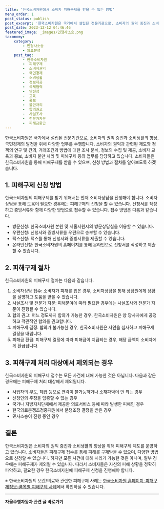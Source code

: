 ```yaml
---
title: '한국소비자원에서 소비자 피해구제를 받을 수 있는 방법'
menu_order: 1
post_status: publish
post_excerpt: '한국소비자원은 국가에서 설립된 전문기관으로, 소비자의 권익 증진과 소비생활의 향상, 국민경제의 발전을 위해 다양한 업무를 수행합니다. 소비자의 권익과 관련된 제도와 정책의 연구 및 건의, 거래조건과 방법에 대한 조사 분석, 정보의 수집 및 제공, 소비자 교육과 홍보, 소비자 불만 처리 및 피해구제 등의 업무를 담당하고 있습니다. 소비자들은 한국소비자원을 통해 피해구제를 받을 수 있으며, 신청 방법과 절차를 알아보도록 하겠습니다.'
post_date: 2023-12-12 04:46:46
featured_image: _images/민형사소송.png
taxonomy:
    category:
        - 민형사소송
        - 의료분쟁
    post_tag:
        - 한국소비자원
        -  피해구제
        -  소비자권익
        -  국민경제
        -  소비생활
        -  정보제공
        -  국제협력
        -  안전성
        -  교육
        -  홍보
        -  불만처리
        -  합의권고
        -  사실조사
        -  전문가자문
        -  피해금환급
---
```



한국소비자원은 국가에서 설립된 전문기관으로, 소비자의 권익 증진과 소비생활의 향상, 국민경제의 발전을 위해 다양한 업무를 수행합니다. 소비자의 권익과 관련된 제도와 정책의 연구 및 건의, 거래조건과 방법에 대한 조사 분석, 정보의 수집 및 제공, 소비자 교육과 홍보, 소비자 불만 처리 및 피해구제 등의 업무를 담당하고 있습니다. 소비자들은 한국소비자원을 통해 피해구제를 받을 수 있으며, 신청 방법과 절차를 알아보도록 하겠습니다.

## 1. 피해구제 신청 방법

한국소비자원의 피해구제를 받기 위해서는 먼저 소비자상담을 진행해야 합니다. 소비자상담을 통해 도움이 필요한 경우에는 피해구제의 신청을 할 수 있습니다. 신청서를 작성하고 증빙서류와 함께 다양한 방법으로 접수할 수 있습니다. 접수 방법은 다음과 같습니다.

- 방문신청: 한국소비자원 본원 및 서울지원지의 방문상담실을 이용할 수 있습니다.
- 우편신청: 신청서와 증빙서류를 우편으로 송부할 수 있습니다.
- 팩스신청: 팩스를 통해 신청서와 증빙서류를 제출할 수 있습니다.
- 온라인신청: 한국소비자원의 홈페이지를 통해 온라인으로 신청서를 작성하고 제출할 수 있습니다.

## 2. 피해구제 절차

한국소비자원의 피해구제 절차는 다음과 같습니다.

1. 소비자상담 접수: 소비자가 피해를 입은 경우, 소비자상담을 통해 상담원에게 상황을 설명하고 도움을 받을 수 있습니다.
2. 사실조사 및 전문가 자문: 피해분야에 따라 필요한 경우에는 사실조사와 전문가 자문이 진행될 수 있습니다.
3. 합의 권고: 어느 정도까지 합의가 가능한 경우, 한국소비자원은 양 당사자에게 공정하고 객관적인 합의를 권고합니다.
4. 피해구제 결정: 합의가 불가능한 경우, 한국소비자원은 사안을 심사하고 피해구제 결정을 내립니다.
5. 피해금 환급: 피해구제 결정에 따라 피해금이 지급되는 경우, 해당 금액이 소비자에게 환급됩니다.

## 3. 피해구제 처리 대상에서 제외되는 경우

한국소비자원의 피해구제 접수는 모든 사건에 대해 가능한 것은 아닙니다. 다음과 같은 경우에는 피해구제 처리 대상에서 제외됩니다.

- 사업자의 부도, 폐업 등으로 연락이 불가능하거나 소재파악이 안 되는 경우
- 신청인의 주장을 입증할 수 없는 경우
- 국가나 지방자치단체에서 제공한 의료서비스 등에 따라 발생한 피해인 경우
- 한국의료분쟁조정중재원에서 분쟁조정 결정을 받은 경우
- 민사소송이 진행 중인 경우

## 결론

한국소비자원은 소비자의 권익 증진과 소비생활의 향상을 위해 피해구제 제도를 운영하고 있습니다. 소비자들은 피해구제 접수를 통해 피해를 구제받을 수 있으며, 다양한 방법으로 신청할 수 있습니다. 하지만 모든 사건에 대해 처리가 가능한 것은 아니며, 일부 경우에는 피해구제가 제외될 수 있습니다. 따라서 소비자들은 자신의 피해 상황을 정확히 파악하고, 필요한 경우 한국소비자원에 피해구제 신청을 진행해야 합니다.

※ 한국소비자원의 보건/의료와 관련한 피해구제 사례는 [한국소비자원 홈페이지-피해구제정보-품목별 피해구제 사례](www.kca.go.kr)에서 확인하실 수 있습니다.
<!-- wp:separator -->
<hr class="wp-block-separator has-alpha-channel-opacity"/>
<!-- /wp:separator -->

<!-- wp:group {"backgroundColor":"base","layout":{"type":"constrained"}} -->
<div class="wp-block-group has-base-background-color has-background"><!-- wp:paragraph {"align":"center","fontSize":"medium"} -->
<p class="has-text-align-center has-large-font-size"><strong>자율주행자동차 관련 글 바로가기</strong></p>
<!-- /wp:paragraph -->


<!-- wp:latest-posts
{"categories":[{"id":2136,"count":19,"description":"","link":"https://uknowlaw.com/category/%ec%9e%90%ec%9c%a8%ec%a3%bc%ed%96%89%ec%9e%90%eb%8f%99%ec%b0%a8/","name":"자율주행자동차","slug":"자율주행자동차","taxonomy":"category","parent":0,"meta":[],"_links":{"self":[{"href":"https://uknowlaw.com/wp-json/wp/v2/categories/2136"}],"collection":[{"href":"https://uknowlaw.com/wp-json/wp/v2/categories"}],"about":[{"href":"https://uknowlaw.com/wp-json/wp/v2/taxonomies/category"}],"wp:post_type":[{"href":"https://uknowlaw.com/wp-json/wp/v2/posts?categories=2136"}],"curies":[{"name":"wp","href":"https://api.w.org/{rel}","templated":true}]}}],"postsToShow":100,"excerptLength":28,"postLayout":"grid","columns":2,"featuredImageAlign":"left","featuredImageSizeSlug":"large","fontSize":"small"} /--></div>
<!-- /wp:group -->